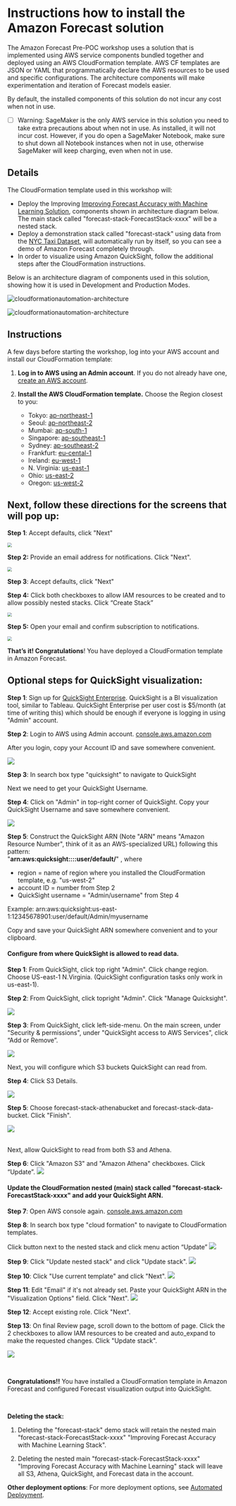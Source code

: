 # Instructions how to install the Amazon Forecast solution

The Amazon Forecast Pre-POC workshop uses a solution that is implemented using AWS service components bundled together and deployed using an AWS CloudFormation template.  AWS CF templates are JSON or YAML that programmatically declare the AWS resources to be used and specific configurations.  The architecture components will make experimentation and iteration of Forecast models easier.

By default, the installed components of this solution do not incur any cost when not in use. 

- [ ] Warning:  SageMaker is the only AWS service in this solution you need to take extra precautions about when not in use.  As installed, it will not incur cost.  However, if you do open a SageMaker Notebook, make sure to shut down all Notebook instances when not in use, otherwise SageMaker will keep charging, even when not in use.

## Details

The CloudFormation template used in this workshop will:

* Deploy the Improving <a href="https://docs.aws.amazon.com/solutions/latest/improving-forecast-accuracy-with-machine-learning/automated-deployment.html" target="_blank">Improving Forecast Accuracy with Machine Learning Solution</a>, components shown in architecture diagram below.  The main stack called "forecast-stack-ForecastStack-xxxx" will be a nested stack.
* Deploy a demonstration stack called "forecast-stack" using data from the <a href="https://registry.opendata.aws/nyc-tlc-trip-records-pds/" target="_blank">NYC Taxi Dataset</a>, will automatically run by itself, so you can see a demo of Amazon Forecast completely through.  
* In order to visualize using Amazon QuickSight, follow the additional steps after the CloudFormation instructions.

Below is an architecture diagram of components used in this solution, showing how it is used in Development and Production Modes.

![cloudformationautomation-architecture](https://amazon-forecast-samples.s3-us-west-2.amazonaws.com/common/images/workshops/architectureDevMode.png)



![cloudformationautomation-architecture](https://amazon-forecast-samples.s3-us-west-2.amazonaws.com/common/images/workshops/architectureProdMode.png)

## Instructions

A few days before starting the workshop, log into your AWS account and install our CloudFormation template:

1. **Log in to AWS using an Admin account**. If you do not already have one, <a href="https://aws.amazon.com/premiumsupport/knowledge-center/create-and-activate-aws-account/" target="_blank">create an AWS account</a>.
2. **Install the AWS CloudFormation template.** Choose the Region closest to you:

   * Tokyo: <a href="https://console.aws.amazon.com/cloudformation/home?region=ap-northeast-1#/stacks/new?stackName=forecast-stack&templateURL=https:%2F%2Fs3.amazonaws.com%2Fsolutions-reference%2Fimproving-forecast-accuracy-with-machine-learning%2Flatest%2Fimproving-forecast-accuracy-with-machine-learning-demo.template" target="_blank"> ap-northeast-1</a>
   * Seoul: <a href="https://console.aws.amazon.com/cloudformation/home?region=ap-northeast-2#/stacks/new?stackName=forecast-stack&templateURL=https:%2F%2Fs3.amazonaws.com%2Fsolutions-reference%2Fimproving-forecast-accuracy-with-machine-learning%2Flatest%2Fimproving-forecast-accuracy-with-machine-learning-demo.template" target="_blank">ap-northeast-2</a>
   * Mumbai: <a href="https://console.aws.amazon.com/cloudformation/home?region=ap-south-1#/stacks/new?stackName=forecast-stack&templateURL=https:%2F%2Fs3.amazonaws.com%2Fsolutions-reference%2Fimproving-forecast-accuracy-with-machine-learning%2Flatest%2Fimproving-forecast-accuracy-with-machine-learning-demo.template" target="_blank">ap-south-1</a>
   * Singapore: <a href="https://console.aws.amazon.com/cloudformation/home?region=ap-southeast-1#/stacks/new?stackName=forecast-stack&templateURL=https:%2F%2Fs3.amazonaws.com%2Fsolutions-reference%2Fimproving-forecast-accuracy-with-machine-learning%2Flatest%2Fimproving-forecast-accuracy-with-machine-learning-demo.template" target="_blank">ap-southeast-1</a>
   * Sydney: <a href="https://console.aws.amazon.com/cloudformation/home?region=ap-southeast-2#/stacks/new?stackName=forecast-stack&templateURL=https:%2F%2Fs3.amazonaws.com%2Fsolutions-reference%2Fimproving-forecast-accuracy-with-machine-learning%2Flatest%2Fimproving-forecast-accuracy-with-machine-learning-demo.template" target="_blank">ap-southeast-2</a>
   * Frankfurt: <a href="https://console.aws.amazon.com/cloudformation/home?region=eu-central-1#/stacks/new?stackName=forecast-stack&templateURL=https:%2F%2Fs3.amazonaws.com%2Fsolutions-reference%2Fimproving-forecast-accuracy-with-machine-learning%2Flatest%2Fimproving-forecast-accuracy-with-machine-learning-demo.template" target="_blank">eu-cental-1</a>
   * Ireland: <a href="https://console.aws.amazon.com/cloudformation/home?region=eu-west-1#/stacks/new?stackName=forecast-stack&templateURL=https:%2F%2Fs3.amazonaws.com%2Fsolutions-reference%2Fimproving-forecast-accuracy-with-machine-learning%2Flatest%2Fimproving-forecast-accuracy-with-machine-learning-demo.template" target="_blank">eu-west-1</a>
   * N. Virginia: <a href="https://console.aws.amazon.com/cloudformation/home?region=us-east-1#/stacks/new?stackName=forecast-stack&templateURL=https:%2F%2Fs3.amazonaws.com%2Fsolutions-reference%2Fimproving-forecast-accuracy-with-machine-learning%2Flatest%2Fimproving-forecast-accuracy-with-machine-learning-demo.template" target="_blank">us-east-1</a>
   * Ohio: <a href="https://console.aws.amazon.com/cloudformation/home?region=us-east-2#/stacks/new?stackName=forecast-stack&templateURL=https:%2F%2Fs3.amazonaws.com%2Fsolutions-reference%2Fimproving-forecast-accuracy-with-machine-learning%2Flatest%2Fimproving-forecast-accuracy-with-machine-learning-demo.template" target="_blank">us-east-2</a>
   * Oregon: <a href="https://console.aws.amazon.com/cloudformation/home?region=us-west-2#/stacks/new?stackName=forecast-stack&templateURL=https:%2F%2Fs3.amazonaws.com%2Fsolutions-reference%2Fimproving-forecast-accuracy-with-machine-learning%2Flatest%2Fimproving-forecast-accuracy-with-machine-learning-demo.template" target="_blank">us-west-2</a>

## Next, follow these directions for the screens that will pop up:

**Step 1**: Accept defaults, click "Next"

<img src="https://amazon-forecast-samples.s3-us-west-2.amazonaws.com/common/images/workshops/cloudformationautomation-step1.png" style="zoom:60%;" />



**Step 2:** Provide an email address for notifications. Click "Next".

<img src="https://amazon-forecast-samples.s3-us-west-2.amazonaws.com/common/images/workshops/cloudformationautomation-step2.png" style="zoom:60%;" />

**Step 3**: Accept defaults, click "Next"

**Step 4:** Click both checkboxes to allow IAM resources to be created and to allow possibly nested stacks. Click “Create Stack”

<img src="https://amazon-forecast-samples.s3-us-west-2.amazonaws.com/common/images/workshops/cloudformationautomation-step4.png" style="zoom:60%;">

**Step 5:** Open your email and confirm subscription to notifications.

<img src="https://amazon-forecast-samples.s3-us-west-2.amazonaws.com/common/images/workshops/cloudformationautomation-step5.png" style="zoom:60%;">



**That’s it!  Congratulations**! You have deployed a CloudFormation template in Amazon Forecast. 



## **Optional steps for QuickSight visualization:**

**Step 1**: Sign up for [QuickSight Enterprise](https://aws.amazon.com/quicksight/pricing/).  QuickSight is a BI visualization tool, similar to Tableau.  QuickSight Enterprise per user cost is $5/month (at time of writing this) which should be enough if everyone is logging in using "Admin" account.

**Step 2**: Login to AWS using Admin account.  [console.aws.amazon.com](https://amazon-forecast-samples.s3-us-west-2.amazonaws.com/common/images/workshops/QuickSightConfig.png)

After you login, copy your Account ID and save somewhere convenient. 

![](https://amazon-forecast-samples.s3-us-west-2.amazonaws.com/common/images/workshops/QuickSightGetAccountID.png)

**Step 3**: In search box type "quicksight" to navigate to QuickSight

Next we need to get your QuickSight Username.

**Step 4**:  Click on "Admin" in top-right corner of QuickSight.  Copy your QuickSight Username and save somewhere convenient.

![](https://amazon-forecast-samples.s3-us-west-2.amazonaws.com/common/images/workshops/QuickSightGetUsername.png)

**Step 5**:  Construct the QuickSight ARN (Note "ARN" means "Amazon Resource Number", think of it as an AWS-specialized URL) following this pattern: <br> 
"**arn:aws:quicksight:<region>:<account ID>::user/default/<QuickSight username>**" , where

- region = name of region where you installed the CloudFormation template, e.g. "us-west-2"
- account ID = number from Step 2
- QuickSight username = "Admin/username" from Step 4

Example: arn:aws:quicksight:us-east-1:12345678901:user/default/Admin/myusername

Copy and save your QuickSight ARN somewhere convenient and to your clipboard. 



#### Configure from where QuickSight is allowed to read data.

**Step 1**: From QuickSight, click  top right "Admin".  Click change region.  Choose US-east-1 N.Virginia.  (QuickSight configuration tasks only work in us-east-1).

**Step 2**: From QuickSight, click topright "Admin".  Click "Manage Quicksight".

![](https://amazon-forecast-samples.s3-us-west-2.amazonaws.com/common/images/workshops/QuickSightConfig.png)

**Step 3**:  From QuickSight, click left-side-menu.  On the main screen, under "Security & permissions", under "QuickSight access to AWS Services", click “Add or Remove”. 

![](https://amazon-forecast-samples.s3-us-west-2.amazonaws.com/common/images/workshops/QuickSightConfigSecurity.png)

Next, you will configure which S3 buckets QuickSight can read from.

**Step 4**: Click S3 Details.  

![](https://amazon-forecast-samples.s3-us-west-2.amazonaws.com/common/images/workshops/QuickSightConfigS3-main.png)

**Step 5**: Choose forecast-stack-athenabucket and forecast-stack-data-bucket.  Click "Finish".

![](https://amazon-forecast-samples.s3-us-west-2.amazonaws.com/common/images/workshops/QuickSightConfigS3.png)

<br>Next, allow QuickSight to read from both S3 and Athena.

**Step 6**: Click "Amazon S3" and "Amazon Athena" checkboxes.  Click “Update”.
![](https://amazon-forecast-samples.s3-us-west-2.amazonaws.com/common/images/workshops/QuickSightConfigAthena.png)
<br>

#### Update the CloudFormation nested (main) stack called "forecast-stack-ForecastStack-xxxx" and add your QuickSight ARN.

**Step 7**: Open AWS console again.  [console.aws.amazon.com](https://amazon-forecast-samples.s3-us-west-2.amazonaws.com/common/images/workshops/QuickSightConfig.png)

**Step 8**: In search box type "cloud formation" to navigate to CloudFormation templates.

Click button next to the nested stack and click menu action “Update”
![](https://amazon-forecast-samples.s3-us-west-2.amazonaws.com/common/images/workshops/cloudformationautomation-1QuickSight.png)
<br>

**Step 9**: Click "Update nested stack" and click "Update stack".
![](https://amazon-forecast-samples.s3-us-west-2.amazonaws.com/common/images/workshops/cloudformationautomation-1.5QuickSight.png)

**Step 10**: Click "Use current template" and click "Next".
![](https://amazon-forecast-samples.s3-us-west-2.amazonaws.com/common/images/workshops/cloudformationautomation-2QuickSight.png)

**Step 11**:  Edit "Email" if it's not already set.  Paste your QuickSight ARN in the "Visualization Options" field.  Click "Next".
![](https://amazon-forecast-samples.s3-us-west-2.amazonaws.com/common/images/workshops/cloudformationautomation-3QuickSight.png)

**Step 12**:  Accept existing role.  Click "Next".

**Step 13**:  On final Review page, scroll down to the bottom of page.  Click the 2 checkboxes to allow IAM resources to be created and auto_expand to make the requested changes.  Click "Update stack".

![](https://amazon-forecast-samples.s3-us-west-2.amazonaws.com/common/images/workshops/cloudformationautomation-4QuickSight.png)

<br>

**Congratulations!!**  You have installed a CloudFormation template in Amazon Forecast and configured Forecast visualization output into QuickSight.

<br>

**Deleting the stack:** 

1) Deleting the "forecast-stack" demo stack will retain the nested main "forecast-stack-ForecastStack-xxxx" "Improving Forecast Accuracy with Machine Learning Stack". 

2) Deleting the nested main "forecast-stack-ForecastStack-xxxx" "Improving Forecast Accuracy with Machine Learning" stack will leave all S3, Athena, QuickSight, and Forecast data in the account.

**Other deployment options**: For more deployment options, see <a href="https://docs.aws.amazon.com/solutions/latest/improving-forecast-accuracy-with-machine-learning/automated-deployment.html" target="_blank">Automated Deployment</a>. 

